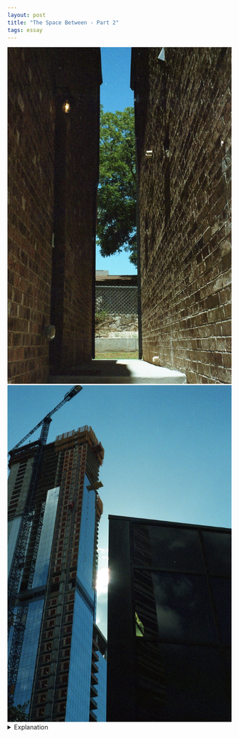 ```yaml
---
layout: post
title: "The Space Between - Part 2"
tags: essay
---
```


<div class="grid two">
	<img src="/assets/images/2022-07/2022-07-12-space-between-1.jpg" alt="Space Between" title="Space Between">
	<img src="/assets/images/2022-07/2022-07-12-space-between-2.jpg" alt="Space Between" title="Space Between">
</div>

<details>
	<summary>Explanation</summary>

	Next roll, two pictures of the space between.<br><br>

	For the first picture we have that same area but on a different day. The contrast between the left and right side draws attention. Additionally, the angle works a bit better looking straight on rather than up. Adding the floor creates a grounding point so the picture doesn't feel in the middle of empty space.<br><br>

	For the second picture there's a different place. This one works better in my opinion. There's a strong and specific center point with the sun in the middle. The imbalance in height between the left and right sides creates instability that is interesting to look at. The right side being really dark but reflective additionally creates contrast and texture that doesn't exist in the first picture.<br><br>

	Ultimately, the main point of these pictures is recognizing that there's always something to look at and something to find interesting. It may not always be the best, but sometimes the space between will uncover something you didn't expect.
</details>
